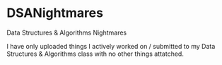 # DSANightmares
Data Structures &amp; Algorithms Nightmares

I have only uploaded things I actively worked on / submitted to my Data Structures & Algorithms class with no other things attatched.
